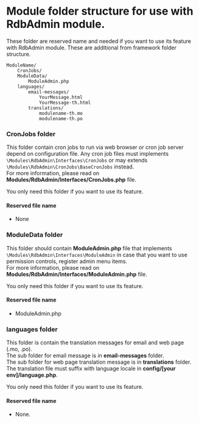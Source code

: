 # Module folder structure for use with RdbAdmin module.

These folder are reserved name and needed if you want to use its feature with RdbAdmin module. These are additional from framework folder structure.

```
ModuleName/
    CronJobs/
    ModuleData/
        ModuleAdmin.php
    languages/
        email-messages/
            YourMessage.html
            YourMessage-th.html
        translations/
            modulename-th.mo
            modulename-th.po
```

### CronJobs folder
This folder contain cron jobs to run via web browser or cron job server depend on configuration file. Any cron job files must implements `\Modules\RdbAdmin\Interfaces\CronJobs` or may extends `\Modules\RdbAdmin\CronJobs\BaseCronJobs` instead.<br>
For more information, please read on **Modules/RdbAdmin/Interfaces/CronJobs.php** file.

You only need this folder if you want to use its feature.

#### Reserved file name
 * None

### ModuleData folder
This folder should contain **ModuleAdmin.php** file that implements `\Modules\RdbAdmin\Interfaces\ModuleAdmin` in case that you want to use permission controls, register admin menu items.<br>
For more information, please read on **Modules/RdbAdmin/Interfaces/ModuleAdmin.php** file.

You only need this folder if you want to use its feature.

#### Reserved file name
 * ModuleAdmin.php

### languages folder
This folder is contain the translation messages for email and web page (.mo, .po).<br>
The sub folder for email message is in **email-messages** folder.<br>
The sub folder for web page translation message is in **translations** folder.<br>
The translation file must suffix with language locale in **config/[your env]/language.php**.

You only need this folder if you want to use its feature.

#### Reserved file name
 * None.